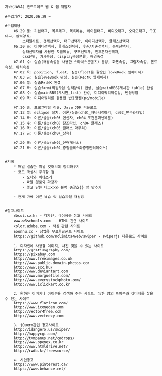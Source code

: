 ﻿
	자바(JAVA) 안드로이드 웹 & 앱 개발자

	#수업기간: 2020.06.29 ~

	#수업내용
		06.29 월: 기본태그, 목록태그, 목록메뉴, 테이블태그, 비디오태그, 오디오태그, 구조태그, 입력양식,
			스타일시트, 전체선택자, 태그선택자, 아이디선택자, 클래스선택자
		06.30 화: 아이디선택자, 클래스선택자, 후손/자손선택자, 동위선택자,
			상태선택자를 사용한 토글메뉴, 구조선택자, 전후문자선택자,
			css단위, 가시속성, display속성분류, 배경속성
		07.01 수: 실습(배경속성을 사용한 스타벅스콘텐츠) 완성, 화면속성, 그림자속성, 폰트속성, 위치속성
		07.02 목: position, float, 실습(float를 활용한 loveBook 웹페이지)
		07.03 금: 실습loveBook 완성, 실습(Re:NK 웹페이지)
		07.06 월: 실습Re:NK 완성
		07.07 화: 실습form(회원가입 입력양식) 완성, 실습mainBBS(게시판_table) 완성
		07.08 수: 실습mainBBS(게시판_list) 완성, 미디어쿼리작성법, 반응형웹
		07.09 목: 미디어쿼리를 활용한 반응형웹(pc/mobile)

		07.10 금: 프로그래밍 이론, Java JDK 다운로드
		07.13 월: eclipse 설치, 이론/실습(ch01_자바시작하기, ch02_변수와타입)
		07.14 화: 이론/실습(ch03_연산자, ch04_조건문과반복문)
		07.15 수: 이론/실습(ch05_참조타입, ch06_클래스)
		07.16 목: 이론/실습(ch06_클래스 마무리)
		07.17 금: 이론/실습(ch07_상속)

		07.20 월: 이론/실습(ch08_인터페이스)
		07.21 화: 이론/실습(ch09_중첩클래스와중첩인터페이스)


	#기록
		* 매일 실습한 파일 깃허브에 정리해두기
		* 코드 작성시 주의할 점
			- 오타와 띄어쓰기
			- 파일 경로와 확장자
			- 열고 닫는 태그<>와 블럭 중괄호{} 쌍 맞추기
	
		* 현재 자바 이론 복습 및 실습파일 작성중


	#참고사이트
		dbcut.co.kr - 디자인, 레이아웃 참고 사이트
		www.w3schools.com  - HTML 관련 사이트
		color.adobe.com - 색상 관련 사이트
		noonnu.cc - 상업용 무료한글폰트 사이트
		https://github.com/nolimits4web/swiper - swiperjs 다운로드 사이트

		1. 디자인에 사용할 이미지, 사진 찾을 수 있는 사이트
		https://gratisography.com/
		https://pixabay.com
		http://www.freeimages.co.uk
		http://www.public-domain-photos.com
		http://www.sxc.hu/
		http://www.deviantart.com
		http://www.morguefile.com/
		http://www.everystockphoto.com/
		http://www.iclickart.co.kr

		2. 원하는 이미지나 아이콘을 검색해 주는 사이트. 많은 양의 아이콘과 이미지를 찾을 수 있는 사이트
		https://www.flaticon.com/
		http://www.iconeden.com
		http://vector4free.com
		http://www.vecteezy.com

		3. jQuery관련 참고사이트
		http://idangero.us/swiper/
		http://happycgi.com/
		http://tympanus.net/codrops/
		http://www.openex.co.kr
		http://www.htmldrive.net/
		http://rwdb.kr/freesource/

		4. 시안참고
		https://www.pinterest.ca/
		https://www.behance.net/
